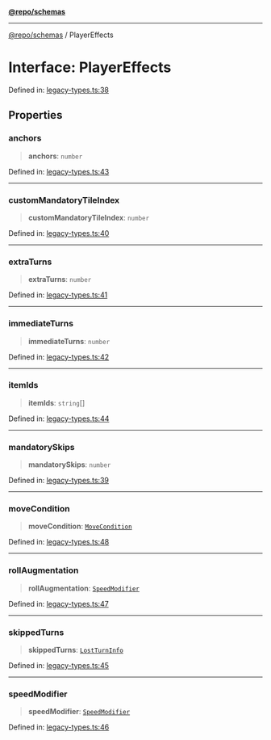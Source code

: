 [**@repo/schemas**](../README.md)

---

[@repo/schemas](../README.md) / PlayerEffects

# Interface: PlayerEffects

Defined in: [legacy-types.ts:38](https://github.com/alexqguo/drinking-board-game-v3/blob/c6c8efecde293dcd45795192eba80a63357ff3d6/packages/schemas/src/legacy-types.ts#L38)

## Properties

### anchors

> **anchors**: `number`

Defined in: [legacy-types.ts:43](https://github.com/alexqguo/drinking-board-game-v3/blob/c6c8efecde293dcd45795192eba80a63357ff3d6/packages/schemas/src/legacy-types.ts#L43)

---

### customMandatoryTileIndex

> **customMandatoryTileIndex**: `number`

Defined in: [legacy-types.ts:40](https://github.com/alexqguo/drinking-board-game-v3/blob/c6c8efecde293dcd45795192eba80a63357ff3d6/packages/schemas/src/legacy-types.ts#L40)

---

### extraTurns

> **extraTurns**: `number`

Defined in: [legacy-types.ts:41](https://github.com/alexqguo/drinking-board-game-v3/blob/c6c8efecde293dcd45795192eba80a63357ff3d6/packages/schemas/src/legacy-types.ts#L41)

---

### immediateTurns

> **immediateTurns**: `number`

Defined in: [legacy-types.ts:42](https://github.com/alexqguo/drinking-board-game-v3/blob/c6c8efecde293dcd45795192eba80a63357ff3d6/packages/schemas/src/legacy-types.ts#L42)

---

### itemIds

> **itemIds**: `string`[]

Defined in: [legacy-types.ts:44](https://github.com/alexqguo/drinking-board-game-v3/blob/c6c8efecde293dcd45795192eba80a63357ff3d6/packages/schemas/src/legacy-types.ts#L44)

---

### mandatorySkips

> **mandatorySkips**: `number`

Defined in: [legacy-types.ts:39](https://github.com/alexqguo/drinking-board-game-v3/blob/c6c8efecde293dcd45795192eba80a63357ff3d6/packages/schemas/src/legacy-types.ts#L39)

---

### moveCondition

> **moveCondition**: [`MoveCondition`](MoveCondition.md)

Defined in: [legacy-types.ts:48](https://github.com/alexqguo/drinking-board-game-v3/blob/c6c8efecde293dcd45795192eba80a63357ff3d6/packages/schemas/src/legacy-types.ts#L48)

---

### rollAugmentation

> **rollAugmentation**: [`SpeedModifier`](SpeedModifier.md)

Defined in: [legacy-types.ts:47](https://github.com/alexqguo/drinking-board-game-v3/blob/c6c8efecde293dcd45795192eba80a63357ff3d6/packages/schemas/src/legacy-types.ts#L47)

---

### skippedTurns

> **skippedTurns**: [`LostTurnInfo`](LostTurnInfo.md)

Defined in: [legacy-types.ts:45](https://github.com/alexqguo/drinking-board-game-v3/blob/c6c8efecde293dcd45795192eba80a63357ff3d6/packages/schemas/src/legacy-types.ts#L45)

---

### speedModifier

> **speedModifier**: [`SpeedModifier`](SpeedModifier.md)

Defined in: [legacy-types.ts:46](https://github.com/alexqguo/drinking-board-game-v3/blob/c6c8efecde293dcd45795192eba80a63357ff3d6/packages/schemas/src/legacy-types.ts#L46)
